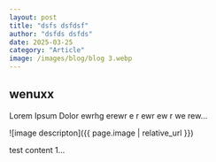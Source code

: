 ```yaml
---
layout: post
title: "dsfs dsfdsf"
author: "dsfds dsfds"
date: 2025-03-25
category: "Article"
image: /images/blog/blog 3.webp
---
```


## wenuxx

Lorem Ipsum Dolor ewrhg erewr e r ewr ew r we rew...

![image descripton]({{ page.image | relative_url }})

test content 1...
